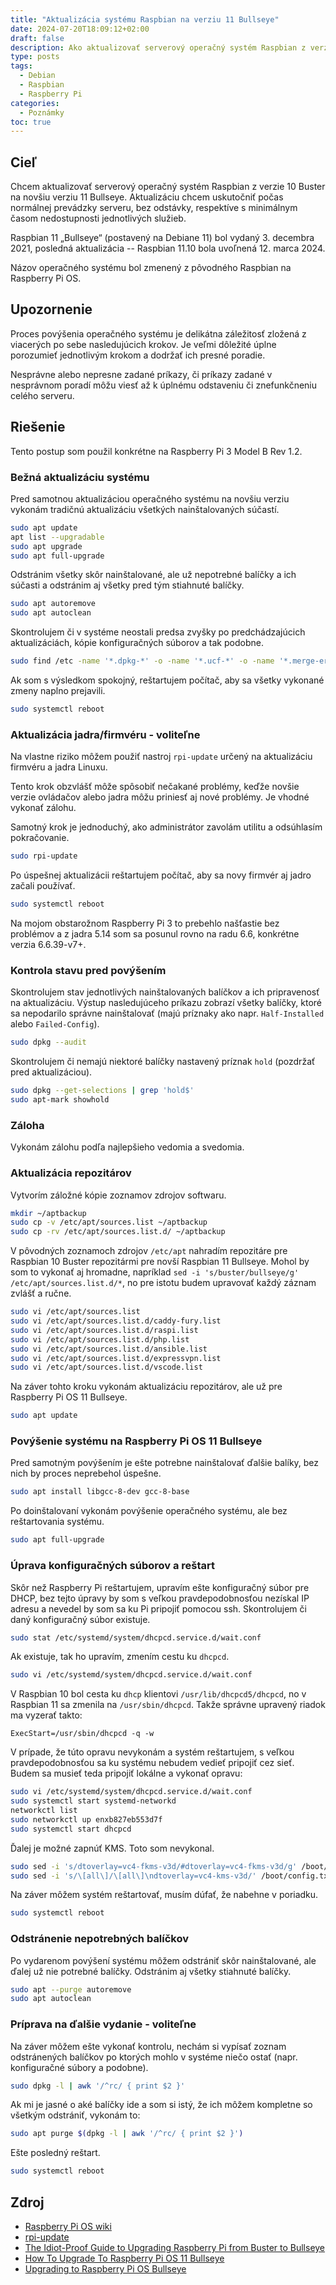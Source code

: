 ```yaml
---
title: "Aktualizácia systému Raspbian na verziu 11 Bullseye"
date: 2024-07-20T18:09:12+02:00
draft: false
description: Ako aktualizovať serverový operačný systém Raspbian z verzie 11 Bullseye na novšiu verziu 11 Bullseye.
type: posts
tags:
  - Debian
  - Raspbian
  - Raspberry Pi
categories:
  - Poznámky
toc: true
---
```


## Cieľ

Chcem aktualizovať serverový operačný systém Raspbian z verzie 10 Buster na novšiu verziu 11 Bullseye. Aktualizáciu chcem uskutočniť počas normálnej prevádzky serveru, bez odstávky, respektíve s minimálnym časom nedostupnosti jednotlivých služieb.

Raspbian 11 „Bullseye“ (postavený na Debiane 11) bol vydaný 3. decembra 2021, posledná aktualizácia -- Raspbian 11.10 bola uvoľnená 12. marca 2024.

Názov operačného systému bol zmenený z pôvodného Raspbian na Raspberry Pi OS.

## Upozornenie

Proces povýšenia operačného systému je delikátna záležitosť zložená z viacerých po sebe nasledujúcich krokov. Je veľmi dôležité úplne porozumieť jednotlivým krokom a dodržať ich presné poradie.

Nesprávne alebo nepresne zadané príkazy, či príkazy zadané v nesprávnom poradí môžu viesť až k úplnému odstaveniu či znefunkčneniu celého serveru.

## Riešenie

Tento postup som použil konkrétne na Raspberry Pi 3 Model B Rev 1.2.

### Bežná aktualizáciu systému

Pred samotnou aktualizáciou operačného systému na novšiu verziu vykonám tradičnú aktualizáciu všetkých nainštalovaných súčastí.

```sh
sudo apt update
apt list --upgradable
sudo apt upgrade
sudo apt full-upgrade
```

Odstránim všetky skôr nainštalované, ale už nepotrebné balíčky a ich súčasti a odstránim aj všetky pred tým stiahnuté balíčky.

```sh
sudo apt autoremove
sudo apt autoclean
```

Skontrolujem či v systéme neostali predsa zvyšky po predchádzajúcich aktualizáciách, kópie konfiguračných súborov a tak podobne.

```sh
sudo find /etc -name '*.dpkg-*' -o -name '*.ucf-*' -o -name '*.merge-error'
```

Ak som s výsledkom spokojný, reštartujem počítač, aby sa všetky vykonané zmeny naplno prejavili.

```sh
sudo systemctl reboot
```

### Aktualizácia jadra/firmvéru - voliteľne

Na vlastne riziko môžem použiť nastroj `rpi-update` určený na aktualizáciu firmvéru a jadra Linuxu.

Tento krok obzvlášť môže spôsobiť nečakané problémy, keďže novšie verzie ovládačov alebo jadra môžu priniesť aj nové problémy. Je vhodné vykonať zálohu.

Samotný krok je jednoduchý, ako administrátor zavolám utilitu a odsúhlasím pokračovanie.

```sh
sudo rpi-update
```

Po úspešnej aktualizácii reštartujem počítač, aby sa novy firmvér aj jadro začali používať.

```sh
sudo systemctl reboot
```

Na mojom obstarožnom Raspberry Pi 3 to prebehlo našťastie bez problémov a z jadra 5.14 som sa posunul rovno na radu 6.6, konkrétne verzia 6.6.39-v7+.

### Kontrola stavu pred povýšením

Skontrolujem stav jednotlivých nainštalovaných balíčkov a ich pripravenosť na aktualizáciu. Výstup nasledujúceho príkazu zobrazí všetky balíčky, ktoré sa nepodarilo správne nainštalovať (majú príznaky ako napr. `Half-Installed` alebo `Failed-Config`).

```sh
sudo dpkg --audit
```

Skontrolujem či nemajú niektoré balíčky nastavený príznak `hold` (pozdržať pred aktualizáciou).

```sh
sudo dpkg --get-selections | grep 'hold$'
sudo apt-mark showhold
```

### Záloha

Vykonám zálohu podľa najlepšieho vedomia a svedomia.

### Aktualizácia repozitárov

Vytvorím záložné kópie zoznamov zdrojov softwaru.

```sh
mkdir ~/aptbackup
sudo cp -v /etc/apt/sources.list ~/aptbackup
sudo cp -rv /etc/apt/sources.list.d/ ~/aptbackup
```

V pôvodných zoznamoch zdrojov `/etc/apt` nahradím repozitáre pre Raspbian 10 Buster repozitármi pre novší Raspbian 11 Bullseye. Mohol by som to vykonať aj hromadne, napríklad `sed -i 's/buster/bullseye/g' /etc/apt/sources.list.d/*`, no pre istotu budem upravovať každý záznam zvlášť a ručne.

```sh
sudo vi /etc/apt/sources.list
sudo vi /etc/apt/sources.list.d/caddy-fury.list
sudo vi /etc/apt/sources.list.d/raspi.list
sudo vi /etc/apt/sources.list.d/php.list
sudo vi /etc/apt/sources.list.d/ansible.list
sudo vi /etc/apt/sources.list.d/expressvpn.list
sudo vi /etc/apt/sources.list.d/vscode.list
```

Na záver tohto kroku vykonám aktualizáciu repozitárov, ale už pre Raspberry Pi OS 11 Bullseye.

```sh
sudo apt update
```

### Povýšenie systému na Raspberry Pi OS 11 Bullseye

Pred samotným povýšením je ešte potrebne nainštalovať ďalšie balíky, bez nich by proces neprebehol úspešne.

```sh
sudo apt install libgcc-8-dev gcc-8-base
```

Po doinštalovaní vykonám povýšenie operačného systému, ale bez reštartovania systému.

```sh
sudo apt full-upgrade
```

### Úprava konfiguračných súborov a reštart

Skôr než Raspberry Pi reštartujem, upravím ešte konfiguračný súbor pre DHCP, bez tejto úpravy by som s veľkou pravdepodobnosťou nezískal IP adresu a nevedel by som sa ku Pi pripojiť pomocou ssh. Skontrolujem či daný konfiguračný súbor existuje.

```sh
sudo stat /etc/systemd/system/dhcpcd.service.d/wait.conf
```

Ak existuje, tak ho upravím, zmením cestu ku `dhcpcd`.

```sh
sudo vi /etc/systemd/system/dhcpcd.service.d/wait.conf
```

V Raspbian 10 bol cesta ku `dhcp` klientovi `/usr/lib/dhcpcd5/dhcpcd`, no v Raspbian 11 sa zmenila na `/usr/sbin/dhcpcd`. Takže správne upravený riadok ma vyzerať takto:

```
ExecStart=/usr/sbin/dhcpcd -q -w
```

V prípade, že túto opravu nevykonám a systém reštartujem, s veľkou pravdepodobnosťou sa ku systému nebudem vedieť pripojiť cez sieť. Budem sa musieť teda pripojiť lokálne a vykonať opravu:

```sh
sudo vi /etc/systemd/system/dhcpcd.service.d/wait.conf
sudo systemctl start systemd-networkd
networkctl list
sudo networkctl up enxb827eb553d7f
sudo systemctl start dhcpcd
```

Ďalej je možné zapnúť KMS. Toto som nevykonal.

```sh
sudo sed -i 's/dtoverlay=vc4-fkms-v3d/#dtoverlay=vc4-fkms-v3d/g' /boot/config.tx
sudo sed -i 's/\[all\]/\[all\]\ndtoverlay=vc4-kms-v3d/' /boot/config.txt
```

Na záver môžem systém reštartovať, musím dúfať, že nabehne v poriadku.

```sh
sudo systemctl reboot
```

### Odstránenie nepotrebných balíčkov

Po vydarenom povýšení systému môžem odstrániť skôr nainštalované, ale ďalej už nie potrebné balíčky. Odstránim aj všetky stiahnuté balíčky.

```sh
sudo apt --purge autoremove
sudo apt autoclean
```

### Príprava na ďalšie vydanie - voliteľne

Na záver môžem ešte vykonať kontrolu, nechám si vypísať zoznam odstránených balíčkov po ktorých mohlo v systéme niečo ostať (napr. konfiguračné súbory a podobne).

```sh
sudo dpkg -l | awk '/^rc/ { print $2 }'
```

Ak mi je jasné o aké balíčky ide a som si istý, že ich môžem kompletne so všetkým odstrániť, vykonám to:

```sh
sudo apt purge $(dpkg -l | awk '/^rc/ { print $2 }')
```

Ešte posledný reštart.

```sh
sudo systemctl reboot
```

## Zdroj

- [Raspberry Pi OS wiki](https://en.wikipedia.org/wiki/Raspberry_Pi_OS)
- [rpi-update](https://github.com/raspberrypi/rpi-update/blob/master/README.md)
- [The Idiot-Proof Guide to Upgrading Raspberry Pi from Buster to Bullseye](https://blues.com/blog/guide-upgrade-raspberry-pi-buster-bullseye/)
- [How To Upgrade To Raspberry Pi OS 11 Bullseye](https://www.linuxuprising.com/2021/11/how-to-upgrade-raspberry-pi-os-10.html#comment-5890807444)
- [Upgrading to Raspberry Pi OS Bullseye](https://pimylifeup.com/upgrade-raspberry-pi-os-bullseye/)
